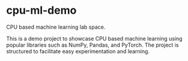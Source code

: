 # cpu-ml-demo
CPU based machine learning lab space.

This is a demo project to showcase CPU based machine learning using popular
libraries such as NumPy, Pandas, and PyTorch. The project is structured to
facilitate easy experimentation and learning.